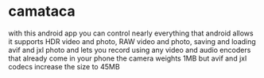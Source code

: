 # camataca
with this android app you can control nearly everything that android allows
it supports HDR video and photo, RAW video and photo, saving and loading avif and jxl photo
and lets you record using any video and audio encoders that already come in your phone
the camera weights 1MB but avif and jxl codecs increase the size to 45MB
